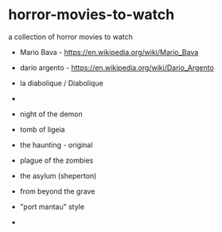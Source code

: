 horror-movies-to-watch
======================

a collection of horror movies to watch

* Mario Bava - https://en.wikipedia.org/wiki/Mario_Bava
* dario argento - https://en.wikipedia.org/wiki/Dario_Argento
* la diabolique / Diabolique
* 

* night of the demon
* tomb of ligeia
* the haunting - original
* plague of the zombies
* the asylum (sheperton)
* from beyond the grave
* "port mantau" style
* 
